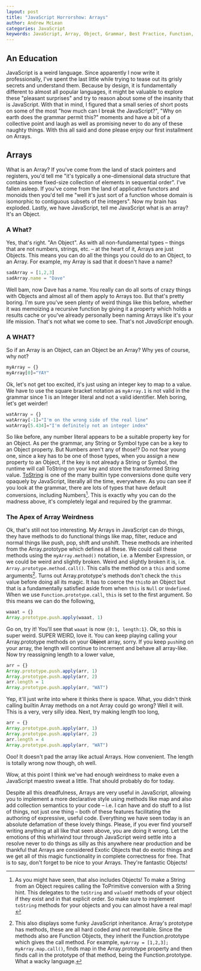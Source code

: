 ```yaml
---
layout: post
title: "JavaScript Horrorshow: Arrays"
author: Andrew McLean
categories: JavaScript
keywords: JavaScript, Array, Object, Grammar, Best Practice, Function, Method
---
```


## An Education
JavaScript is a weird language. Since apparently I now write it professionally, I've spent the last little while trying to tease out its grisly secrets and understand them. Because by design, it is fundamentally different to almost all popular languages, it might be valuable to explore these "pleasant surprises" and try to reason about some of the insanity that is JavaScript. With that in mind, I figured that a small series of short posts on some of the most "how much can I break the JavaScript?", "Why on earth does the grammar permit this?" moments and have a bit of a collective point and laugh as well as promising never to do any of these naughty things. With this all said and done please enjoy our first installment on Arrays.

## Arrays
What is an Array? If you've come from the land of stack pointers and registers, you'd tell me "it's typically a one-dimensional data structure that contains some fixed-size collection of elements in sequential order". I've fallen asleep. If you've come from the land of applicative functors and monoids then you'd tell me "well it's just sort of a function whose domain is isomorphic to contiguous subsets of the integers". Now my brain has exploded. Lastly, we have JavaScript, tell me JavaScript what is an array? It's an Object.

### A What?
Yes, that's right. "An Object". As with all non-fundamental types &ndash; things that are not numbers, strings, etc. &ndash; at the heart of it, Arrays are just Objects. This means you can do all the things you could do to an Object, to an Array. For example, my Array is sad that it doesn't have a name? 
```javascript
sadArray = [1,2,3]
sadArray.name = "Dave"
```
Well bam, now Dave has a name. You really can do all sorts of crazy things with Objects and almost all of them apply to Arrays too. But that's pretty boring. I'm sure you've seen plenty of weird things like this before, whether it was memoizing a recursive function by giving it a property which holds a results cache or you've already personally been naming Arrays like it's your life mission. That's not what we come to see. That's not _JavaScript_ enough.

### A WHAT?
So if an Array is an Object, can an Object be an Array? Why yes of course, why not?
```javascript
myArray = {}
myArray[0]="YAY"
```
Ok, let's not get too excited, it's just using an integer key to map to a value. We have to use the square bracket notation as `myArray.1` is not valid in the grammar since 1 is an Integer literal and not a valid identifier. Meh boring, let's get weirder!
```javascript
watArray = {}
watArray[-1]="I'm on the wrong side of the real line"
watArray[5.434]="I'm definitely not an integer index"
```
So like before, any number literal appears to be a suitable property key for an Object. As per the grammar, any String or Symbol type can be a key to an Object property. But Numbers aren't any of those!? Do not fear young one, since a key has to be one of those types, when you assign a new property to an Object, if the key is not already a String or Symbol, the runtime will call ToString on your key and store the transformed String value. [ToString](https://www.ecma-international.org/ecma-262/9.0/index.html#sec-tostring) is one of the many builtin type conversions done quite very opaquely by JavaScript, literally all the time, everywhere. As you can see if you look at the grammar, there are lots of types that have default conversions, including Numbers[^1]. This is exactly why you can do the madness above, it's completely legal and required by the grammar.

### The Apex of Array Weirdness
Ok, that's still not too interesting. My Arrays in JavaScript can _do_ things, they have methods to do functional things like map, filter, reduce and normal things like push, pop, shift and unshift. These methods are inherited from the Array.prototype which defines all these. We could call these methods using the `myArray.method()` notation, i.e. a Member Expression, or we could be weird and slightly broken. Weird and slightly broken it is, i.e. `Array.prototype.method.call()`. This calls the method on a `this` and some arguments[^2]. Turns out Array.prototype's methods don't check the `this` value before doing all its magic. It has to coerce the `this`to an Object but that is a fundamentally satisfied aside from when `this` is `Null` or `Undefined`. When we use `Function.prototype.call`, `this` is set to the first argument. So this means we can do the following,
```javascript
waaat = {}
Array.prototype.push.apply(waaat, 1)
```
Go on, try it! You'll see that `waaat` is now `{0:1, length:1}`. Ok, so this is super weird. SUPER WEIRD, love it. You can keep playing calling your Array.prototype methods on your ~~Object~~ array, sorry. If you keep `push`ing on your array, the length will continue to increment and behave all array-like. Now try reassigning length to a lower value,
```javascript
arr = {}
Array.prototype.push.apply(arr, 1)
Array.prototype.push.apply(arr, 2)
arr.length = 1
Array.prototype.push.apply(arr, "WAT")
```
Yep, it'll just write into where it thinks there is space. What, you didn't think calling builtin Array methods on a not Array could go wrong? Well it will. This is a very, very silly idea. Next, try making length too long,
```javascript
arr = {}
Array.prototype.push.apply(arr, 1)
Array.prototype.push.apply(arr, 2)
arr.length = 4
Array.prototype.push.apply(arr, "WAT")
```
Ooo! It doesn't pad the array like actual Arrays. How convenient. The length is totally wrong now though, oh well. 

Wow, at this point I think we've had enough weirdness to make even a JavaScript maestro sweat a little. That should probably do for today.

Despite all this dreadfulness, Arrays are very useful in JavaScript, allowing you to implement a more declarative style using methods like map and also add collection semantics to your code &ndash; i.e. I can have and do stuff to a list of things, not just one thing &ndash; both of these features facilitating the authoring of expressive, useful code. Everything we have seen today is an absolute defamation of these lovely things. Please, if you ever find yourself writing anything at all like that seen above, you are doing it wrong. Let the emotions of this whirlwind tour through JavaScript weird settle into a resolve never to do things as silly as this anywhere near production and be thankful that Arrays are considered Exotic Objects that do exotic things and we get all of this magic functionality in complete correctness for free. That is to say, don't forget to be nice to your Arrays. They're fantastic Objects!

[^1]: As you might have seen, that also includes Objects! To make a String from an Object requires calling the ToPrimitive conversion with a String hint. This delegates to the `toString` and `valueOf` methods of your object if they exist and in that explicit order. So make sure to implement `toString` methods for your objects and you can almost have a real map!

[^2]: This also displays some funky JavaScript inheritance. Array's prototype has methods, these are all hard coded and not rewritable. Since the methods also are Function Objects, they inherit the Function.prototype which gives the call method. For example, `myArray = [1,2,3]; myArray.map.call()`, finds map in the Array.prototype property and then finds call in the prototype of that method, being the Function.prototype. What a wacky language.
